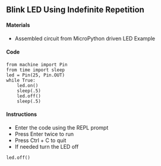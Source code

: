 ## Blink LED Using Indefinite Repetition

#### Materials
 - Assembled circuit from MicroPython driven LED Example

#### Code
```
from machine import Pin
from time import sleep
led = Pin(25, Pin.OUT)
while True:
    led.on()
    sleep(.5)
    led.off()
    sleep(.5)
```

#### Instructions
 - Enter the code using the REPL prompt
 - Press Enter twice to run
 - Press Ctrl + C to quit
 - If needed turn the LED off
 ```
led.off()
 ```
